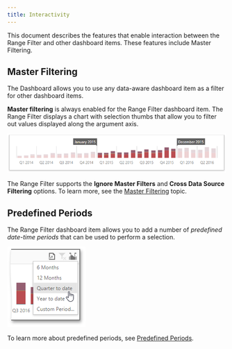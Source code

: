 ```yaml
---
title: Interactivity
---
```

This document describes the features that enable interaction between the Range Filter and other dashboard items. These features include Master Filtering.

## Master Filtering
The Dashboard allows you to use any data-aware dashboard item as a filter for other dashboard items.

**Master filtering** is always enabled for the Range Filter dashboard item. The Range Filter displays a chart with selection thumbs that allow you to filter out values displayed along the argument axis.

![wdd-dashboard-items-range-filter](../../../../images/Img125127.png)

The Range Filter supports the **Ignore Master Filters** and **Cross Data Source Filtering** options. To learn more, see the [Master Filtering](../../../../../dashboard-for-web/articles/web-dashboard-designer-mode/interactivity/master-filtering.md) topic.

## Predefined Periods
The Range Filter dashboard item allows you to add a number of _predefined date-time periods_ that can be used to perform a selection.

![wdd-range-filter-select-custom-period](../../../../images/Img125361.png)

To learn more about predefined periods, see [Predefined Periods](../../../../../dashboard-for-web/articles/web-dashboard-designer-mode/designing-dashboard-items/range-filter/predefined-periods.md).
